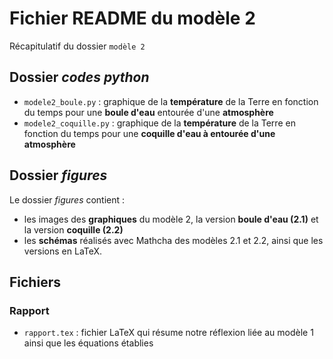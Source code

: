 
# Fichier README du modèle 2

Récapitulatif du dossier `modèle 2`


## Dossier _codes python_

- `modele2_boule.py` : graphique de la **température** de la Terre en fonction du temps pour une **boule d'eau** entourée d'une **atmosphère**
- `modele2_coquille.py` : graphique de la **température** de la Terre en fonction du temps pour une **coquille d'eau à entourée d'une atmosphère**


## Dossier _figures_

Le dossier _figures_ contient : 
- les images des **graphiques** du modèle 2, la version **boule d'eau (2.1)** et la version **coquille (2.2)**
- les **schémas** réalisés avec Mathcha des modèles 2.1 et 2.2, ainsi que les versions en LaTeX.


## Fichiers
### Rapport

- `rapport.tex` :  fichier LaTeX qui résume notre réflexion liée au modèle 1 ainsi que les équations établies